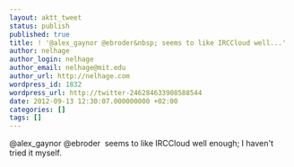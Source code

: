 ```yaml
---
layout: aktt_tweet
status: publish
published: true
title: ! '@alex_gaynor @ebroder&nbsp; seems to like IRCCloud well...'
author: nelhage
author_login: nelhage
author_email: nelhage@mit.edu
author_url: http://nelhage.com
wordpress_id: 1832
wordpress_url: http://twitter-246284633908588544
date: 2012-09-13 12:30:07.000000000 +02:00
categories: []
tags: []
---
```

@alex_gaynor @ebroder&nbsp; seems to like IRCCloud well enough; I haven't tried it myself.
